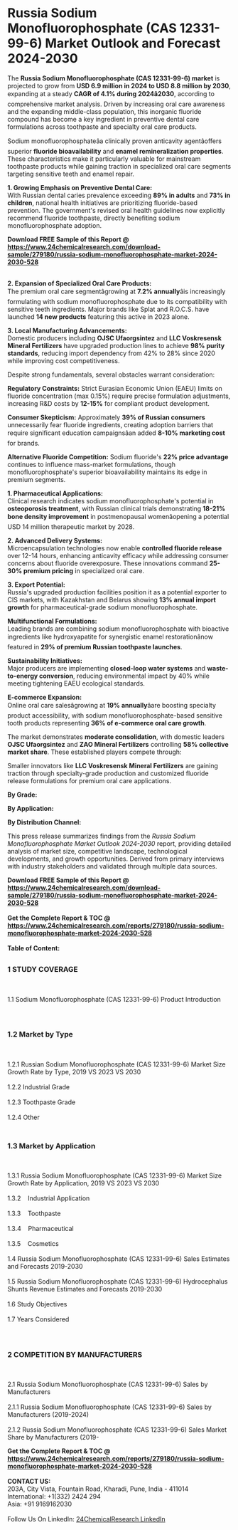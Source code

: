 <h1>Russia Sodium Monofluorophosphate (CAS 12331-99-6) Market Outlook and Forecast 2024-2030</h1><p>The <strong>Russia Sodium Monofluorophosphate (CAS 12331-99-6) market</strong> is projected to grow from <strong>USD 6.9 million in 2024 to USD 8.8 million by 2030</strong>, expanding at a steady <strong>CAGR of 4.1% during 2024â2030</strong>, according to comprehensive market analysis. Driven by increasing oral care awareness and the expanding middle-class population, this inorganic fluoride compound has become a key ingredient in preventive dental care formulations across toothpaste and specialty oral care products.</p><p>Sodium monofluorophosphateâa clinically proven anticavity agentâoffers superior <strong>fluoride bioavailability</strong> and <strong>enamel remineralization properties</strong>. These characteristics make it particularly valuable for mainstream toothpaste products while gaining traction in specialized oral care segments targeting sensitive teeth and enamel repair.</p><p><strong>1. Growing Emphasis on Preventive Dental Care:</strong><br>
With Russian dental caries prevalence exceeding <strong>89% in adults</strong> and <strong>73% in children</strong>, national health initiatives are prioritizing fluoride-based prevention. The government's revised oral health guidelines now explicitly recommend fluoride toothpaste, directly benefiting sodium monofluorophosphate adoption.</p><div><b>Download FREE Sample of this Report @ 
            <a href="https://www.24chemicalresearch.com/download-sample/279180/russia-sodium-monofluorophosphate-market-2024-2030-528">
            https://www.24chemicalresearch.com/download-sample/279180/russia-sodium-monofluorophosphate-market-2024-2030-528</a></b></div><br><p><strong>2. Expansion of Specialized Oral Care Products:</strong><br>
The premium oral care segmentâgrowing at <strong>7.2% annually</strong>âis increasingly formulating with sodium monofluorophosphate due to its compatibility with sensitive teeth ingredients. Major brands like Splat and R.O.C.S. have launched <strong>14 new products</strong> featuring this active in 2023 alone.</p><p><strong>3. Local Manufacturing Advancements:</strong><br>
Domestic producers including <strong>OJSC Ufaorgsintez</strong> and <strong>LLC Voskresensk Mineral Fertilizers</strong> have upgraded production lines to achieve <strong>98% purity standards</strong>, reducing import dependency from 42% to 28% since 2020 while improving cost competitiveness.</p><p>Despite strong fundamentals, several obstacles warrant consideration:</p><p><strong>Regulatory Constraints:</strong> Strict Eurasian Economic Union (EAEU) limits on fluoride concentration (max 0.15%) require precise formulation adjustments, increasing R&amp;D costs by <strong>12-15%</strong> for compliant product development.</p><p><strong>Consumer Skepticism:</strong> Approximately <strong>39% of Russian consumers</strong> unnecessarily fear fluoride ingredients, creating adoption barriers that require significant education campaignsâan added <strong>8-10% marketing cost</strong> for brands.</p><p><strong>Alternative Fluoride Competition:</strong> Sodium fluoride's <strong>22% price advantage</strong> continues to influence mass-market formulations, though monofluorophosphate's superior bioavailability maintains its edge in premium segments.</p><p><strong>1. Pharmaceutical Applications:</strong><br>
Clinical research indicates sodium monofluorophosphate's potential in <strong>osteoporosis treatment</strong>, with Russian clinical trials demonstrating <strong>18-21% bone density improvement</strong> in postmenopausal womenâopening a potential USD 14 million therapeutic market by 2028.</p><p><strong>2. Advanced Delivery Systems:</strong><br>
Microencapsulation technologies now enable <strong>controlled fluoride release</strong> over 12-14 hours, enhancing anticavity efficacy while addressing consumer concerns about fluoride overexposure. These innovations command <strong>25-30% premium pricing</strong> in specialized oral care.</p><p><strong>3. Export Potential:</strong><br>
Russia's upgraded production facilities position it as a potential exporter to CIS markets, with Kazakhstan and Belarus showing <strong>13% annual import growth</strong> for pharmaceutical-grade sodium monofluorophosphate.</p><p><strong>Multifunctional Formulations:</strong><br>
	Leading brands are combining sodium monofluorophosphate with bioactive ingredients like hydroxyapatite for synergistic enamel restorationânow featured in <strong>29% of premium Russian toothpaste launches</strong>.</p><p><strong>Sustainability Initiatives:</strong><br>
	Major producers are implementing <strong>closed-loop water systems</strong> and <strong>waste-to-energy conversion</strong>, reducing environmental impact by 40% while meeting tightening EAEU ecological standards.</p><p><strong>E-commerce Expansion:</strong><br>
	Online oral care salesâgrowing at <strong>19% annually</strong>âare boosting specialty product accessibility, with sodium monofluorophosphate-based sensitive tooth products representing <strong>36% of e-commerce oral care growth</strong>.</p><p>The market demonstrates <strong>moderate consolidation</strong>, with domestic leaders <strong>OJSC Ufaorgsintez</strong> and <strong>ZAO Mineral Fertilizers</strong> controlling <strong>58% collective market share</strong>. These established players compete through:</p><p>Smaller innovators like <strong>LLC Voskresensk Mineral Fertilizers</strong> are gaining traction through specialty-grade production and customized fluoride release formulations for premium oral care applications.</p><p><strong>By Grade:</strong></p><p><strong>By Application:</strong></p><p><strong>By Distribution Channel:</strong></p><p>This press release summarizes findings from the <em>Russia Sodium Monofluorophosphate Market Outlook 2024-2030</em> report, providing detailed analysis of market size, competitive landscape, technological developments, and growth opportunities. Derived from primary interviews with industry stakeholders and validated through multiple data sources.</p><div><b>Download FREE Sample of this Report @ 
            <a href="https://www.24chemicalresearch.com/download-sample/279180/russia-sodium-monofluorophosphate-market-2024-2030-528">
            https://www.24chemicalresearch.com/download-sample/279180/russia-sodium-monofluorophosphate-market-2024-2030-528</a></b></div><br><div><b>Get the Complete Report & TOC @ 
            <a href="https://www.24chemicalresearch.com/reports/279180/russia-sodium-monofluorophosphate-market-2024-2030-528">
            https://www.24chemicalresearch.com/reports/279180/russia-sodium-monofluorophosphate-market-2024-2030-528</a></b></div><br>
            <b>Table of Content:</b><p><h2><span style="font-size:16px"><strong>1 STUDY COVERAGE</strong></span></h2><br />
<p>1.1 Sodium Monofluorophosphate (CAS 12331-99-6) Product Introduction</p><br />
<h2><span style="font-size:16px"><strong>1.2 Market by Type</strong></span></h2><br />
<p>1.2.1 Russian Sodium Monofluorophosphate (CAS 12331-99-6) Market Size Growth Rate by Type, 2019 VS 2023 VS 2030<br /><br />
1.2.2 Industrial Grade&nbsp;&nbsp; &nbsp;<br /><br />
1.2.3 Toothpaste Grade<br /><br />
1.2.4 Other<br /><br />
<h2><span style="font-size:16px"><strong>1.3 Market by Application</strong></span></h2><br />
<p>1.3.1 Russia Sodium Monofluorophosphate (CAS 12331-99-6) Market Size Growth Rate by Application, 2019 VS 2023 VS 2030<br /><br />
1.3.2&nbsp;&nbsp; &nbsp;Industrial Application<br /><br />
1.3.3&nbsp;&nbsp; &nbsp;Toothpaste<br /><br />
1.3.4&nbsp;&nbsp; &nbsp;Pharmaceutical<br /><br />
1.3.5&nbsp;&nbsp; &nbsp;Cosmetics<br /><br />
1.4 Russia Sodium Monofluorophosphate (CAS 12331-99-6) Sales Estimates and Forecasts 2019-2030<br /><br />
1.5 Russia Sodium Monofluorophosphate (CAS 12331-99-6) Hydrocephalus Shunts Revenue Estimates and Forecasts 2019-2030<br /><br />
1.6 Study Objectives<br /><br />
1.7 Years Considered</p><br />
<h2><span style="font-size:16px"><strong>2 COMPETITION BY MANUFACTURERS</strong></span></h2><br />
<p>2.1 Russia Sodium Monofluorophosphate (CAS 12331-99-6) Sales by Manufacturers<br /><br />
2.1.1 Russia Sodium Monofluorophosphate (CAS 12331-99-6) Sales by Manufacturers (2019-2024)<br /><br />
2.1.2 Russia Sodium Monofluorophosphate (CAS 12331-99-6) Sales Market Share by Manufacturers (2019-</p><div><b>Get the Complete Report & TOC @ 
            <a href="https://www.24chemicalresearch.com/reports/279180/russia-sodium-monofluorophosphate-market-2024-2030-528">
            https://www.24chemicalresearch.com/reports/279180/russia-sodium-monofluorophosphate-market-2024-2030-528</a></b></div><br><b>CONTACT US:</b><br>
            203A, City Vista, Fountain Road, Kharadi, Pune, India - 411014<br>
            International: +1(332) 2424 294<br>
            Asia: +91 9169162030 <br><br>
            Follow Us On LinkedIn: <a href="https://www.linkedin.com/company/24chemicalresearch/">24ChemicalResearch LinkedIn</a>